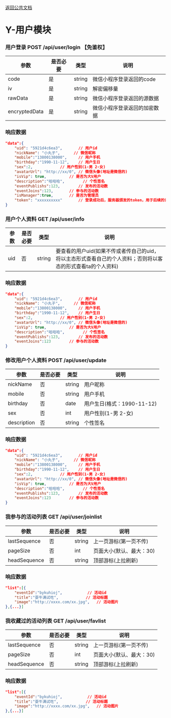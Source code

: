 [返回公共文档](/接口文档/1-公共文档.MD)

# Y-用户模块


### 用户登录  POST   /api/user/login 【免鉴权】

参数			|是否必要		|类型			|说明
--				|--				|--				|--
code			|是				|string			|微信小程序登录返回的code
iv 				|是				|string			|解密偏移量
rawData			|是				|string			|微信小程序登录返回的源数据
encryptedData	|是				|string			|微信小程序登录返回的加密数据

### 响应数据
```json
"data":{
	"uid": "5921d4c6ea3",		// 用户id
	"nickName": "小丸子",		// 微信昵称
	"mobile":"13800138000",		// 用户手机
	"birthday":"1990-11-12",	// 用户生日
	"sex":2,			// 用户性别(1-男 2-女)
	"avatarUrl": "http://xx/0",	// 微信头像(地址是微信的)
	"isVip": true,			// 是否为大V用户
	"description":"哈哈哈",		// 个性签名
	"eventPublishs":123,		// 发布的活动数
	"eventJoins":123,		// 参与的活动数
	"isManager":true,		// 是否为管理员
	"token": "xxxxxxxxxx"		// 登录成功后，服务器颁发的token，用于后续的请求
}
```

### 用户个人资料  GET   /api/user/info

参数			|是否必要		|类型			|说明
--				|--				|--				|--
uid		 		|否				|string			|要查看的用户uid(如果不传或者传自己的uid，将以主态形式查看自己的个人资料；否则将以客态的形式查看ta的个人资料)

### 响应数据
```json
"data":{
	"uid": "5921d4c6ea3",		// 用户id
	"nickName": "小丸子",		// 微信昵称
	"mobile":"13800138000",		// 用户手机
	"birthday":"1990-11-12",	// 用户生日
	"sex":2,			// 用户性别(1-男 2-女)
	"avatarUrl": "http://xx/0",	// 微信头像(地址是微信的)
	"isVip": true,			// 是否为大V用户
	"description":"哈哈哈",		// 个性签名
	"eventPublishs":123,		// 发布的活动数
	"eventJoins":123		// 参与的活动数
}
```

### 修改用户个人资料  POST   /api/user/update

参数			|是否必要		|类型			|说明
--				|--				|--				|--
nickName 		|否				|string			|用户昵称
mobile 			|否				|string			|用户手机
birthday 		|否				|date			|用户生日(格式：1990-11-12)
sex		 		|否				|int			|用户性别(1-男 2-女)
description		|否				|string			|个性签名


### 响应数据
```json
"data":{
	"uid": "5921d4c6ea3",		// 用户id
	"nickName": "小丸子",		// 微信昵称
	"mobile":"13800138000",		// 用户手机
	"birthday":"1990-11-12",	// 用户生日
	"sex":2,			// 用户性别(1-男 2-女)
	"avatarUrl": "http://xx/0",	// 微信头像(地址是微信的)
	"isVip": true,			// 是否为大V用户
	"description":"哈哈哈",		// 个性签名
	"eventPublishs":123,		// 发布的活动数
	"eventJoins":123		// 参与的活动数
}
```


### 我参与的活动列表  GET   /api/user/joinlist

参数			|是否必要		|类型			|说明
--				|--				|--				|--
lastSequence	|否				|string			|上一页游标(第一页不传)
pageSize		|否				|int			|页面大小(默认、最大：30)
headSequence	|否				|string			|顶部游标(上拉刷新)


### 响应数据
```json
"list":[{
	"eventId":"bykuhioj",			// 活动id
	"title":"耍牛满试吃",			// 活动标题
	"image":"http://xxxx.com/xx.jpg",	// 活动图片
},{...}]
```


### 我收藏过的活动列表  GET   /api/user/favlist

参数			|是否必要		|类型			|说明
--				|--				|--				|--
lastSequence	|否				|string			|上一页游标(第一页不传)
pageSize		|否				|int			|页面大小(默认、最大：30)
headSequence	|否				|string			|顶部游标(上拉刷新)


### 响应数据
```json
"list":[{
	"eventId":"bykuhioj",			// 活动id
	"title":"耍牛满试吃",			// 活动标题
	"image":"http://xxxx.com/xx.jpg",	// 活动图片
},{...}]
```
